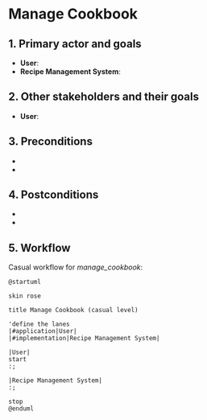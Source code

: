 # Manage Cookbook

## 1. Primary actor and goals
* __User__: 
* __Recipe Management System__: 


## 2. Other stakeholders and their goals

* __User__: 



## 3. Preconditions

* 
* 

## 4. Postconditions

* 
* 


## 5. Workflow

Casual workflow for _manage_cookbook_:

```plantuml
@startuml

skin rose

title Manage Cookbook (casual level)

'define the lanes
|#application|User|
|#implementation|Recipe Management System|

|User|
start
:;

|Recipe Management System|
:;

stop
@enduml
```
